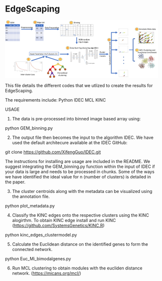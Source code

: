 # EdgeScaping

![GitHub Logo](workflow.png)

This file details the different codes that we utlized to create the results for EdgeScaping.

The requirements include:
Python
IDEC
MCL
KINC

USAGE

1. The data is pre-processed into binned image based array using:

python GEM_binning.py

2. The output file then becomes the input to the algorithm IDEC. We have used the default architecure available at the IDEC GitHub:

git clone https://github.com/XifengGuo/IDEC.git

The instructions for installing are usage are included in the README. We suggest integrating the GEM_binning.py function within the input of IDEC if your data is large and needs to be processed in chunks. Some of the ways we have identified the ideal value for n (number of clusters) is detailed in the paper.

3. The cluster centroids along with the metadata can be visualized using the annotation file.

python plot_metadata.py

4. Classify the KINC edges onto the respective clusters using the KINC alogirthm. To obtain KINC edge install and run KINC (https://github.com/SystemsGenetics/KINC.R)

python kinc_edges_clustermodel.py

5. Calculate the Euclidean distance on the identified genes to form the connected network.

python Euc_Mi_bimodalgenes.py

6. Run MCL clustering to obtain modules with the eucliden distance network. (https://micans.org/mcl/)
